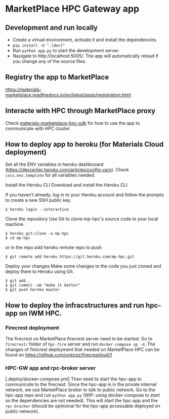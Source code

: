 # MarketPlace HPC Gateway app

## Development and run locally

- Create a virtual environment, activate it and install the dependencies.
- `pip install -U ".[dev]"`
- Run `python app.py` to start the development server.
- Navigate to http://localhost:5005/. The app will automatically reload if you change any of the source files.

## Registry the app to MarketPlace

https://materials-marketplace.readthedocs.io/en/latest/apps/registration.html

## Interacte with HPC through MarketPlace proxy

Check [materials-marketplace-hpc-sdk]() for how to use the app to communicate with HPC cluster.

## How to deploy app to heroku (for Materials Cloud deployment)

Set all the ENV variables in heroku dashbooard (https://devcenter.heroku.com/articles/config-vars). Check `cscs.env.template` for all variables needed.

Install the Heroku CLI
Download and install the Heroku CLI.

If you haven't already, log in to your Heroku account and follow the prompts to create a new SSH public key.

```
$ heroku login --interactive
```

Clone the repository
Use Git to clone mp-hpc's source code to your local machine.

```
$ heroku git:clone -a mp-hpc 
$ cd mp-hpc
```

or in the repo add heroku remote repo to push

```
$ git remote add heroku https://git.heroku.com/mp-hpc.git
```

Deploy your changes
Make some changes to the code you just cloned and deploy them to Heroku using Git.

```
$ git add .
$ git commit -am "make it better"
$ git push heroku master
```

## How to deploy the infracstructures and run hpc-app on IWM HPC.

### Firecrest deployment
The firecrest on MarketPlace firecrest server need to be started. 
Go to `firecrest/` folder of `hpc-fire` server and run `docker-compose up -d`. 
The changes of firecrest deployment that needed on MarketPlace HPC can be found on https://github.com/unkcpz/firecrest/pull/1

### HPC-GW app and rpc-broker server
[.deploy/docker-compose.yml]
Then need to start the hpc-app to communicate to the firecrest. 
Since the hpc-app is in the private internal network, we use MarketPlace broker to talk to public network.
Go to the hpc-app repo and run `python app.py` (WIP: using docker-compose to start so the dependencies are not needed).
This will start the hpc-app and the `rpc-brocker` (should be optinonal for the hpc-app accessable deployed on public network). 

